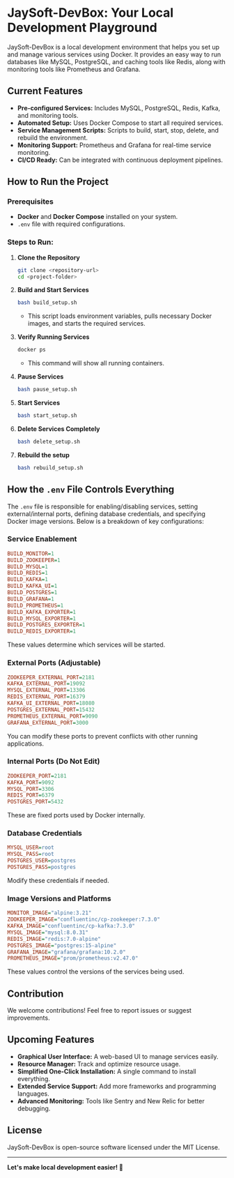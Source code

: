 # JaySoft-DevBox: Your Local Development Playground

JaySoft-DevBox is a local development environment that helps you set up and manage various services using Docker. It provides an easy way to run databases like MySQL, PostgreSQL, and caching tools like Redis, along with monitoring tools like Prometheus and Grafana.

## Current Features

- **Pre-configured Services:** Includes MySQL, PostgreSQL, Redis, Kafka, and monitoring tools.
- **Automated Setup:** Uses Docker Compose to start all required services.
- **Service Management Scripts:** Scripts to build, start, stop, delete, and rebuild the environment.
- **Monitoring Support:** Prometheus and Grafana for real-time service monitoring.
- **CI/CD Ready:** Can be integrated with continuous deployment pipelines.

## How to Run the Project

### Prerequisites
- **Docker** and **Docker Compose** installed on your system.
- `.env` file with required configurations.

### Steps to Run:
1. **Clone the Repository**
   ```sh
   git clone <repository-url>
   cd <project-folder>
   ```

2. **Build and Start Services**
   ```sh
   bash build_setup.sh
   ```
   - This script loads environment variables, pulls necessary Docker images, and starts the required services.

3. **Verify Running Services**
   ```sh
   docker ps
   ```
   - This command will show all running containers.

4. **Pause Services**
   ```sh
   bash pause_setup.sh
   ```

5. **Start Services**
   ```sh
   bash start_setup.sh
   ```

6. **Delete Services Completely**
   ```sh
   bash delete_setup.sh
   ```

7. **Rebuild the setup**
   ```sh
   bash rebuild_setup.sh
   ```

## How the `.env` File Controls Everything

The `.env` file is responsible for enabling/disabling services, setting external/internal ports, defining database credentials, and specifying Docker image versions. Below is a breakdown of key configurations:

### Service Enablement
```ini
BUILD_MONITOR=1
BUILD_ZOOKEEPER=1
BUILD_MYSQL=1
BUILD_REDIS=1
BUILD_KAFKA=1
BUILD_KAFKA_UI=1
BUILD_POSTGRES=1
BUILD_GRAFANA=1
BUILD_PROMETHEUS=1
BUILD_KAFKA_EXPORTER=1
BUILD_MYSQL_EXPORTER=1
BUILD_POSTGRES_EXPORTER=1
BUILD_REDIS_EXPORTER=1
```
These values determine which services will be started.

### External Ports (Adjustable)
```ini
ZOOKEEPER_EXTERNAL_PORT=2181
KAFKA_EXTERNAL_PORT=19092
MYSQL_EXTERNAL_PORT=13306
REDIS_EXTERNAL_PORT=16379
KAFKA_UI_EXTERNAL_PORT=18080
POSTGRES_EXTERNAL_PORT=15432
PROMETHEUS_EXTERNAL_PORT=9090
GRAFANA_EXTERNAL_PORT=3000
```
You can modify these ports to prevent conflicts with other running applications.

### Internal Ports (Do Not Edit)
```ini
ZOOKEEPER_PORT=2181
KAFKA_PORT=9092
MYSQL_PORT=3306
REDIS_PORT=6379
POSTGRES_PORT=5432
```
These are fixed ports used by Docker internally.

### Database Credentials
```ini
MYSQL_USER=root
MYSQL_PASS=root
POSTGRES_USER=postgres
POSTGRES_PASS=postgres
```
Modify these credentials if needed.

### Image Versions and Platforms
```ini
MONITOR_IMAGE="alpine:3.21"
ZOOKEEPER_IMAGE="confluentinc/cp-zookeeper:7.3.0"
KAFKA_IMAGE="confluentinc/cp-kafka:7.3.0"
MYSQL_IMAGE="mysql:8.0.31"
REDIS_IMAGE="redis:7.0-alpine"
POSTGRES_IMAGE="postgres:15-alpine"
GRAFANA_IMAGE="grafana/grafana:10.2.0"
PROMETHEUS_IMAGE="prom/prometheus:v2.47.0"
```
These values control the versions of the services being used.

## Contribution

We welcome contributions! Feel free to report issues or suggest improvements.

## Upcoming Features

- **Graphical User Interface:** A web-based UI to manage services easily.
- **Resource Manager:** Track and optimize resource usage.
- **Simplified One-Click Installation:** A single command to install everything.
- **Extended Service Support:** Add more frameworks and programming languages.
- **Advanced Monitoring:** Tools like Sentry and New Relic for better debugging.

## License

JaySoft-DevBox is open-source software licensed under the MIT License.

---
**Let's make local development easier! 🚀**

